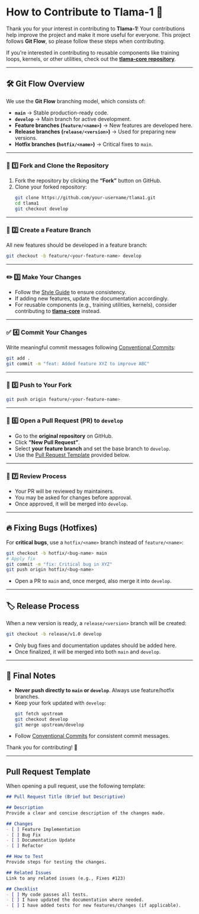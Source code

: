 # How to Contribute to Tlama-1 🌟  

Thank you for your interest in contributing to **Tlama-1**! Your contributions help improve the project and make it more useful for everyone. This project follows **Git Flow**, so please follow these steps when contributing.  

If you're interested in contributing to reusable components like training loops, kernels, or other utilities, check out the **[tlama-core repository](https://github.com/eigencore/tlama-core)**.  

---

## 🛠️ **Git Flow Overview**  
We use the **Git Flow** branching model, which consists of:  
- **`main`** → Stable production-ready code.  
- **`develop`** → Main branch for active development.  
- **Feature branches (`feature/<name>`)** → New features are developed here.  
- **Release branches (`release/<version>`)** → Used for preparing new versions.  
- **Hotfix branches (`hotfix/<name>`)** → Critical fixes to `main`.  

---

### 🔀 **1️⃣ Fork and Clone the Repository**  
1. Fork the repository by clicking the **“Fork”** button on GitHub.  
2. Clone your forked repository:  
   ```sh
   git clone https://github.com/your-username/tlama1.git
   cd tlama1
   git checkout develop
   ```

---

### 🌱 **2️⃣ Create a Feature Branch**  
All new features should be developed in a feature branch:  
```sh
git checkout -b feature/<your-feature-name> develop
```

---

### ✏️ **3️⃣ Make Your Changes**  
- Follow the [Style Guide](style-guide.md) to ensure consistency.  
- If adding new features, update the documentation accordingly.  
- For reusable components (e.g., training utilities, kernels), consider contributing to **[tlama-core](https://github.com/eigencore/tlama-core)** instead.  

---

### ✅ **4️⃣ Commit Your Changes**  
Write meaningful commit messages following [Conventional Commits](https://www.conventionalcommits.org/):  
```sh
git add .
git commit -m "feat: Added feature XYZ to improve ABC"
```

---

### 🚀 **5️⃣ Push to Your Fork**  
```sh
git push origin feature/<your-feature-name>
```

---

### 🔁 **6️⃣ Open a Pull Request (PR) to `develop`**  
- Go to the **original repository** on GitHub.  
- Click **“New Pull Request”**.  
- Select **your feature branch** and set the base branch to `develop`.  
- Use the [Pull Request Template](#pull-request-template) provided below.  

---

### 🧐 **7️⃣ Review Process**  
- Your PR will be reviewed by maintainers.  
- You may be asked for changes before approval.  
- Once approved, it will be merged into `develop`.  

---

## 🔥 **Fixing Bugs (Hotfixes)**  
For **critical bugs**, use a `hotfix/<name>` branch instead of `feature/<name>`:  
```sh
git checkout -b hotfix/<bug-name> main
# Apply fix
git commit -m "fix: Critical bug in XYZ"
git push origin hotfix/<bug-name>
```
- Open a PR to `main` and, once merged, also merge it into `develop`.  

---

## 🏷️ **Release Process**  
When a new version is ready, a `release/<version>` branch will be created:  
```sh
git checkout -b release/v1.0 develop
```
- Only bug fixes and documentation updates should be added here.  
- Once finalized, it will be merged into both `main` and `develop`.  

---

## 🎯 **Final Notes**  
- **Never push directly to `main` or `develop`**. Always use feature/hotfix branches.  
- Keep your fork updated with `develop`:  
  ```sh
  git fetch upstream
  git checkout develop
  git merge upstream/develop
  ```  
- Follow [Conventional Commits](https://www.conventionalcommits.org/) for consistent commit messages.  

Thank you for contributing! 🚀  

---

## Pull Request Template  

When opening a pull request, use the following template:  

```markdown
## Pull Request Title (Brief but Descriptive)

## Description  
Provide a clear and concise description of the changes made.  

## Changes  
- [ ] Feature Implementation  
- [ ] Bug Fix  
- [ ] Documentation Update  
- [ ] Refactor  

## How to Test  
Provide steps for testing the changes.  

## Related Issues  
Link to any related issues (e.g., Fixes #123)  

## Checklist    
- [ ] My code passes all tests.  
- [ ] I have updated the documentation where needed.  
- [ ] I have added tests for new features/changes (if applicable).  
```